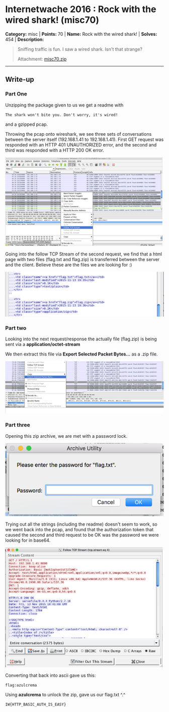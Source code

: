 # Internetwache 2016 : Rock with the wired shark! (misc70)

**Category:** misc |
**Points:** 70 |
**Name:** Rock with the wired shark! |
**Solves:** 454 |
**Description:**

> Sniffing traffic is fun. I saw a wired shark. Isn't that strange?
>
> Attachment: [misc70.zip](src/misc70.zip)

___

## Write-up

### Part One
Unzipping the package given to us we get a readme with
```
The shark won't bite you. Don't worry, it's wired!
```

and a gzipped pcap.

Throwing the pcap onto wireshark, we see three sets of conversations between the server itself (192.168.1.41 to 192.168.1.41).
First GET request was responded with an HTTP 401 UNAUTHORIZED error, and the second and third was responded with a HTTP 200 OK error.

<img src="src/misc70screenie1.png" width="500">

Going into the follow TCP Stream of the second request, we find that a html page with two files (flag.txt and flag.zip) is transferred between the server and the client.
Believe these are the files we are looking for :)

![](src/misc70screenie2.png)

### Part two
Looking into the next request/response the actually file (flag.zip) is being sent via a **application/octet-stream**

We then extract this file via **Export Selected Packet Bytes...** as a .zip file.

![](src/misc70screenie3.png)

### Part three
Opening this zip archive, we are met with a password lock.

![](src/misc70screenie5.png)

Trying out all the strings (including the readme) doesn't seem to work, so we went back into the pcap, and found that the authorization token that caused the second and third request to be OK was the password we were looking for in base64.

<img src="src/misc70screenie4.png" width="500">

Converting that back into ascii gave us this:
```
flag:azulcrema
```

Using **azulcrema** to unlock the zip, gave us our flag.txt ^.^
```
IW{HTTP_BASIC_AUTH_IS_EASY}
```
